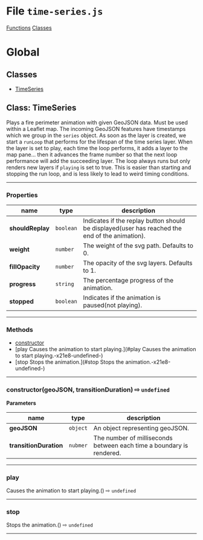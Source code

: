 # File `time-series.js`
[Functions](#functions)
[Classes](#classes)


Global
========


## Classes
* [TimeSeries](#class-TimeSeries)

## Class: TimeSeries

Plays a fire perimeter animation with given GeoJSON data.
Must be used within a Leaflet map.
The incoming GeoJSON features have timestamps which we group
in the `series` object.  As soon as the layer is created,
we start a `runLoop` that performs for the lifespan of the
time series layer.  When the layer is set to play, each time
the loop performs, it adds a layer to the map pane... then it
advances the frame number so that the next loop performance will
add the succeeding layer.  The loop always runs but only renders
new layers if `playing` is set to true.  This is easier than
starting and stopping the run loop, and is less likely to lead
to weird timing conditions.

***

### Properties

| name | type | description |
|------|------|-------------|
| **shouldReplay** | `boolean` | Indicates if the replay button should be displayed(user has reached the end of the animation). |
| **weight** | `number` | The weight of the svg path.  Defaults to 0. |
| **fillOpacity** | `number` | The opacity of the svg layers.  Defaults to 1. |
| **progress** | `string` | The percentage progress of the animation. |
| **stopped** | `boolean` | Indicates if the animation is paused(not playing). |

***

### Methods
* [constructor](#constructor-geoJSON-transitionDuration-x21e8-undefined-)
* [play
Causes the animation to start playing.](#play
Causes the animation to start playing.-x21e8-undefined-)
* [stop
Stops the animation.](#stop
Stops the animation.-x21e8-undefined-)

***

### constructor(geoJSON, transitionDuration)  &#x21e8; `undefined`



**Parameters**

| name | type | description |
|------|------|-------------|
| **geoJSON** | `object` | An object representing geoJSON. |
| **transitionDuration** | `nubmer` | The number of milliseconds between each time a boundary is rendered. |


---

### play
Causes the animation to start playing.()  &#x21e8; `undefined`






---

### stop
Stops the animation.()  &#x21e8; `undefined`






---


